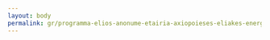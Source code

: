 ```yaml
---
layout: body
permalink: gr/programma-elios-anonume-etairia-axiopoieses-eliakes-energeias-programma-elios-a-e/
---
```


